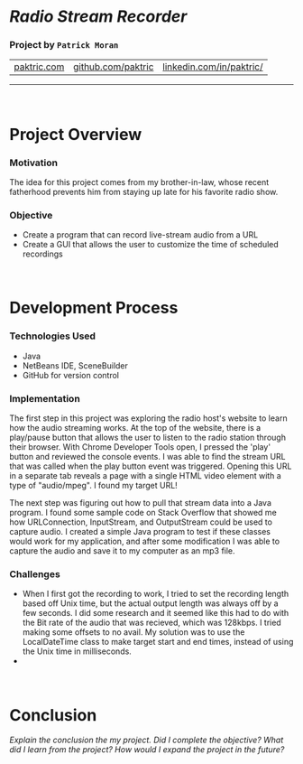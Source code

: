 # *Radio Stream Recorder*
### Project by **`Patrick Moran`**

<table>
    <tr>
        <td><a href="http://www.paktric.com/">paktric.com</a></td>
        <td><a href="https://www.github.com/paktric/">github.com/paktric</a></td>
        <td><a href="https://www.linkedin.com/in/paktric/">linkedin.com/in/paktric/</a></td>
    </tr>
</table>

---

<br />

# Project Overview
### Motivation
The idea for this project comes from my brother-in-law, whose recent fatherhood prevents him from staying up late for his favorite radio show.

### Objective
- Create a program that can record live-stream audio from a URL
- Create a GUI that allows the user to customize the time of scheduled recordings

<br />

# Development Process
### Technologies Used
- Java
- NetBeans IDE, SceneBuilder
- GitHub for version control

### Implementation
The first step in this project was exploring the radio host's website to learn how the audio streaming works. At the top of the website, there is a play/pause button that allows the user to listen to the radio station through their browser. With Chrome Developer Tools open, I pressed the 'play' button and reviewed the console events. I was able to find the stream URL that was called when the play button event was triggered. Opening this URL in a separate tab reveals a page with a single HTML video element with a type of "audio/mpeg". I found my target URL!

The next step was figuring out how to pull that stream data into a Java program. I found some sample code on Stack Overflow that showed me how URLConnection, InputStream, and OutputStream could be used to capture audio. I created a simple Java program to test if these classes would work for my application, and after some modification I was able to capture the audio and save it to my computer as an mp3 file.

### Challenges
- When I first got the recording to work, I tried to set the recording length based off Unix time, but the actual output length was always off by a few seconds. I did some research and it seemed like this had to do with the Bit rate of the audio that was recieved, which was 128kbps. I tried making some offsets to no avail. My solution was to use the LocalDateTime class to make target start and end times, instead of using the Unix time in milliseconds.
- 

<br />

# Conclusion
*Explain the conclusion the my project. Did I complete the objective? What did I learn from the project? How would I expand the project in the future?*

